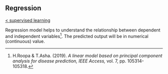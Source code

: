 ## Regression
[< supervised learning](../../Introduction.md)

Regression model helps to understand the relationship between dependent and independent variables[^1]. The predicted output will be in numerical (continuous) value.

[^1]: H.Roopa & T.Asha. (2019). *A linear model based on principal
component analysis for disease prediction, IEEE Access,* vol. 7, pp.
105314-105318.